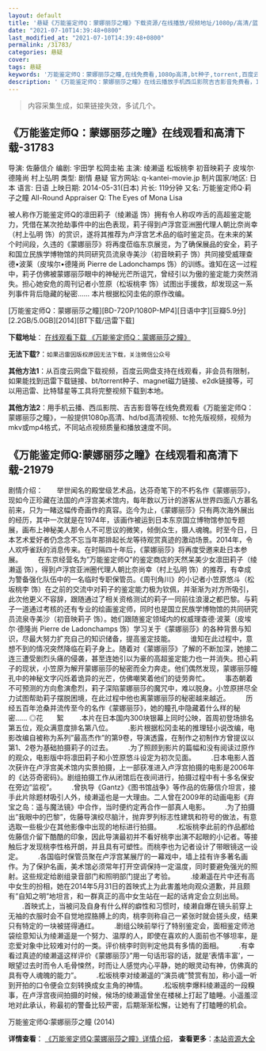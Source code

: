 ```yaml
---
layout: default
title: '悬疑《万能鉴定师Q：蒙娜丽莎之瞳》下载资源/在线播放/视频地址/1080p/高清/蓝光'
date: "2021-07-10T14:39:48+0800"
last_modified_at: "2021-07-10T14:39:48+0800"
permalink: /31783/
categories: 悬疑
cover:
tags: 悬疑
keywords: '万能鉴定师Q：蒙娜丽莎之瞳,在线免费看,1080p高清,bt种子,torrent,百度云盘,magnet,磁力链,迅雷下载资源'
description: '《万能鉴定师Q：蒙娜丽莎之瞳》在线云播放手机西瓜影院吉吉影音免费看，1080p高清bd/hd未删减完整版和tc抢先枪版，mkv/mp4格式，附带bt/torrent种子、magnet/磁力链、百度云盘、网盘资源迅雷下载链接'
---
```


>内容采集生成，如果链接失效，多试几个。


## 《万能鉴定师Q：蒙娜丽莎之瞳》在线观看和高清下载-31783

导演: 佐藤信介 编剧: 宇田学 松岡圭祐 主演: 绫濑遥 松坂桃李 初音映莉子 皮埃尔·德隆尚 村上弘明 类型: 剧情 悬疑 官方网站: q-kantei-movie.jp 制片国家/地区: 日本 语言: 日语 上映日期: 2014-05-31(日本) 片长: 119分钟 又名: 万能鉴定师Q·莉子之瞳 All-Round Appraiser Q: The Eyes of Mona Lisa

被人称作万能鉴定师Q的凛田莉子（绫濑遥 饰）拥有令人称叹咋舌的高超鉴定能力，凭借在某次抢劫事件中的出色表现，莉子得到卢浮宫亚洲圈代理人朝比奈尚幸（村上弘明 饰）的赏识，遂将其推荐为卢浮宫艺术品的临时鉴定员。在未来的某个时间段，久违的《蒙娜丽莎》将再度莅临东京展览，为了确保展品的安全，莉子和国立民族学博物馆的共同研究员流泉寺美沙（初音映莉子 饰）共同接受威理查德•波莱（皮埃尔•德隆尚 Pierre de Ladonchamps 饰）的训练。谁知在这一过程中，莉子仿佛被蒙娜丽莎眼中的神秘光芒所诅咒，曾经引以为傲的鉴定能力突然消失。担心她安危的周刊记者小笠原（松坂桃李 饰）试图出手援救，却发现这一系列事件背后隐藏的秘密…… 本片根据松冈圭佑的原作改编。


[万能鉴定师Q：蒙娜丽莎之瞳][BD-720P/1080P-MP4][日语中字][豆瓣5.9分][2.2GB/5.0GB][2014][BT下载/迅雷下载]

**下载地址**： [在线观看下载 《万能鉴定师Q：蒙娜丽莎之瞳》](https://www.btdx8.com/torrent/all-round_appraiser_q_2014.html) 


**无法下载?**：`如果迅雷因版权原因无法下载，关注微信公众号 `

**其他方法1**：从百度云网盘下载视频，百度云网盘支持在线观看，非会员有限制，如果能找到迅雷下载链接、bt/torrent种子、magnet磁力链接、e2dk链接等，可以用迅雷、比特彗星等工具将完整视频下载到本地。

**其他方法2**：用手机云播、西瓜影院、吉吉影音等在线免费观看《万能鉴定师Q：蒙娜丽莎之瞳》，一般提供1080p高清、hd/bd高清视频、tc抢先版视频，视频为mkv或mp4格式，不同站点视频质量和播放速度不同。


## 《万能鉴定师Q:蒙娜丽莎之瞳》在线观看和高清下载-21979

剧情介绍：　　举世闻名的殿堂级艺术品，达芬奇笔下的不朽名作《蒙娜丽莎》，现如今正珍藏在法国的卢浮宫美术馆内，每年数以万计的游客从世界四面八方慕名前来，只为一睹这幅传奇画作的真容。迄今为止，《蒙娜丽莎》只有两次海外展出的经历，其中一次就是在1974年，该画作被运到日本东京国立博物馆参加专题展，画布上神秘美人那令人不可思议的微笑，倾倒众生，摄人魂魄。时至今日，日本艺术爱好者仍念念不忘当年那排起长龙等待观赏真迹的激动场景。2014年，令人欢呼雀跃的消息传来。在时隔四十年后，《蒙娜丽莎》将再度受邀来赴日本参展。   　　在东京经营名为”万能鉴定师Q”的鉴定商店的天然呆美少女凛田莉子（绫濑遥 饰），得到卢浮宫亚洲圈代理人朝比奈尚幸（村上弘明 饰）的推荐，有幸成为警备强化队伍中的一名临时专职保管员。《周刊角川》的小记者小笠原悠斗（松坂桃李 饰）在之前的交流中对莉子的鉴定能力极为钦佩，并渐渐为对方所吸引，此次他更义不容辞，跟随通过了相关资格测试的莉子一同前往浪漫之都巴黎。与莉子一道通过考核的还有专业的绘画鉴定师，同时也是国立民族学博物馆的共同研究员流泉寺美沙（初音映莉子 饰）。她们跟随鉴定领域内的权威理查德·波莱（皮埃尔·德隆尚 Pierre de Ladonchamps 饰）学习关于《蒙娜丽莎》的各种背景与知识，尽最大努力扩充自己的知识储备，提高鉴定技能。   　　谁知在此过程中，意想不到的情况突然降临在莉子身上。随着对《蒙娜丽莎》了解的不断加深，她接二连三遭受剧烈头痛的侵袭，甚至连她引以为豪的高超鉴定能力也一并消失。担心莉子的现状，小笠原为解开蒙娜丽莎的秘密而全力奔走。他们偶然发现，蒙娜丽莎瞳孔中的神秘文字闪烁着诡异的光芒，仿佛嘲笑着他们的徒劳奔忙。   　　事态朝着不可预测的方向愈演愈烈，莉子深陷蒙娜丽莎的魔咒中，难以脱身。小笠原拼尽全力试图帮助莉子摆脱困境，在此过程中他也离蒙娜丽莎的秘密越来越近。   　　历经五百年沧桑并流传至今的名作《蒙娜丽莎》，她的瞳孔中隐藏着什么样的秘密……   ◎花       絮   　　.本片在日本国内300块银幕上同时公映，首周初登场排名第五位，观众满意度排名第八位。   　　.影片根据松冈圭祐的推理轻小说改编，电影改编自被称为系列”最高杰作”的第9卷，导演透露，在制作之初制作方曾提议以第1、2卷为基础拍摄莉子的过去。   　　.为了照顾到影片的篇幅和没有阅读过原作的观众，电影版中将凛田莉子和小笠原悠斗设定为初次见面。   　　.日本电影人首次获许在卢浮宫美术馆内实景拍摄，上一部获准进入卢浮宫拍摄的电影是2006年的《达芬奇密码》。剧组拍摄工作从闭馆后在夜间进行，拍摄过程中有十多名保安在旁边”监视”。   　　.曾执导《Gantz》《图书馆战争》等作品的佐藤信介坦言，接手此片除题材吸引人外，绫濑遥也是一大理由。二人曾在2009年的动画电影《弃宝之岛：遥与魔法镜》中合作，当时便约定再合作一部真人电影。   　　.为了拍摄出”我眼中的巴黎”，佐藤导演绞尽脑汁，抛弃罗列标志性建筑和符号的做法，有意选取一些极少在其他影像中出现的地标进行拍摄。   　　.松坂桃李此前的作品都给佐藤信介留下酷酷的印象，因此导演最初并不看好桃李出演不起眼的小记者。等接触后才发现桃李性格开朗，并且具有可塑性。而桃李也为记者设计了带眼镜这一设定。   　　.各国临时保管员聚在卢浮宫某展厅的一幕戏中，墙上挂有许多著名画作。为了保护名画，美术馆必须常年打开空调保持一定温度，同时要避免强光的照射。这些规定给剧组录音部门和照明部门提出了考验。   　　.绫濑遥在片中还有高中女生的扮相，她在2014年5月31日的首映式上为此害羞地向观众道歉，并且颇有”自知之明”地坦言，和一群真正的高中女生站在一起的话肯定会立刻出局。   　　.首映式上，当被问及自身有什么样的癖性和习惯时，绫濑自爆在镜头前穿上无袖的衣服时会不自觉地捏胳膊上的肉，桃李则称自己一紧张时就会搓头皮，结果只有特定的一块被搓得通红。   　　.剧组公映前举行了特别鉴定会，面相鉴定师池袋绘意知认为绫濑遥是一个努力、温厚的人，即使在喜欢的人面前也不够坦率，是恋爱对象中比较难对付的一类。评价桃李时则判定他具有多情的面相。   　　.有幸看过真迹的绫濑遥这样评价《蒙娜丽莎》”用一句话形容的话，就是’表情丰富’，一眼望过去时而令人毛骨悚然，时而让人感觉内心平静，她的眼灵动有神，仿佛真的具有夺人魂魄的能力”。   　　.松坂桃李对绫濑遥的”演员魂”赞赏有加，称小遥一听到开拍的口令便会立刻转换成女主角的神情。   　　.松坂桃李爆料绫濑遥的一段糗事，在卢浮宫夜间拍摄的时候，候场的绫濑遥曾坐在楼梯上打起了瞌睡。小遥羞涩地对此承认，称最初的警备比较严密，后期渐渐松懈，让她有了打瞌睡的机会。


万能鉴定师Q:蒙娜丽莎之瞳 (2014)

**详情查看**： [《万能鉴定师Q:蒙娜丽莎之瞳》详情介绍](/movie/21979/)， **查看更多**：[本站资源大全](/movie/t/all/)

